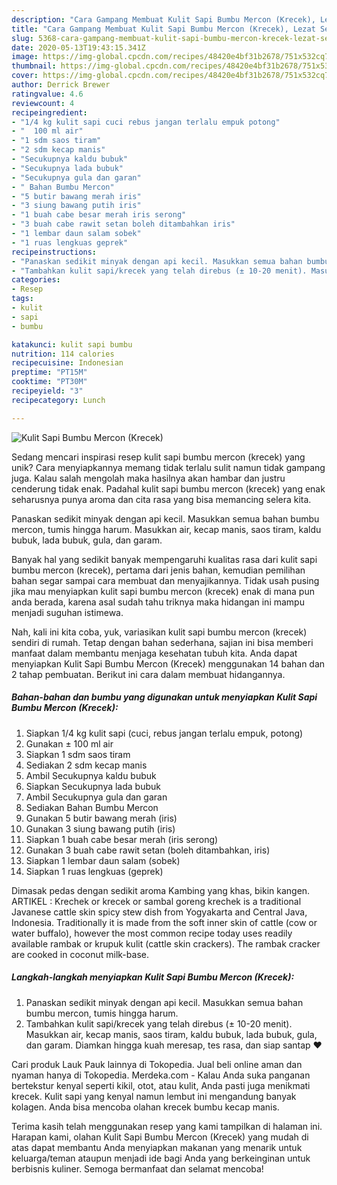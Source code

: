 ```yaml
---
description: "Cara Gampang Membuat Kulit Sapi Bumbu Mercon (Krecek), Lezat Sekali"
title: "Cara Gampang Membuat Kulit Sapi Bumbu Mercon (Krecek), Lezat Sekali"
slug: 5368-cara-gampang-membuat-kulit-sapi-bumbu-mercon-krecek-lezat-sekali
date: 2020-05-13T19:43:15.341Z
image: https://img-global.cpcdn.com/recipes/48420e4bf31b2678/751x532cq70/kulit-sapi-bumbu-mercon-krecek-foto-resep-utama.jpg
thumbnail: https://img-global.cpcdn.com/recipes/48420e4bf31b2678/751x532cq70/kulit-sapi-bumbu-mercon-krecek-foto-resep-utama.jpg
cover: https://img-global.cpcdn.com/recipes/48420e4bf31b2678/751x532cq70/kulit-sapi-bumbu-mercon-krecek-foto-resep-utama.jpg
author: Derrick Brewer
ratingvalue: 4.6
reviewcount: 4
recipeingredient:
- "1/4 kg kulit sapi cuci rebus jangan terlalu empuk potong"
- "  100 ml air"
- "1 sdm saos tiram"
- "2 sdm kecap manis"
- "Secukupnya kaldu bubuk"
- "Secukupnya lada bubuk"
- "Secukupnya gula dan garan"
- " Bahan Bumbu Mercon"
- "5 butir bawang merah iris"
- "3 siung bawang putih iris"
- "1 buah cabe besar merah iris serong"
- "3 buah cabe rawit setan boleh ditambahkan iris"
- "1 lembar daun salam sobek"
- "1 ruas lengkuas geprek"
recipeinstructions:
- "Panaskan sedikit minyak dengan api kecil. Masukkan semua bahan bumbu mercon, tumis hingga harum."
- "Tambahkan kulit sapi/krecek yang telah direbus (± 10-20 menit). Masukkan air, kecap manis, saos tiram, kaldu bubuk, lada bubuk, gula, dan garam. Diamkan hingga kuah meresap, tes rasa, dan siap santap ❤"
categories:
- Resep
tags:
- kulit
- sapi
- bumbu

katakunci: kulit sapi bumbu 
nutrition: 114 calories
recipecuisine: Indonesian
preptime: "PT15M"
cooktime: "PT30M"
recipeyield: "3"
recipecategory: Lunch

---
```



![Kulit Sapi Bumbu Mercon (Krecek)](https://img-global.cpcdn.com/recipes/48420e4bf31b2678/751x532cq70/kulit-sapi-bumbu-mercon-krecek-foto-resep-utama.jpg)

Sedang mencari inspirasi resep kulit sapi bumbu mercon (krecek) yang unik? Cara menyiapkannya memang tidak terlalu sulit namun tidak gampang juga. Kalau salah mengolah maka hasilnya akan hambar dan justru cenderung tidak enak. Padahal kulit sapi bumbu mercon (krecek) yang enak seharusnya punya aroma dan cita rasa yang bisa memancing selera kita.

Panaskan sedikit minyak dengan api kecil. Masukkan semua bahan bumbu mercon, tumis hingga harum. Masukkan air, kecap manis, saos tiram, kaldu bubuk, lada bubuk, gula, dan garam.

Banyak hal yang sedikit banyak mempengaruhi kualitas rasa dari kulit sapi bumbu mercon (krecek), pertama dari jenis bahan, kemudian pemilihan bahan segar sampai cara membuat dan menyajikannya. Tidak usah pusing jika mau menyiapkan kulit sapi bumbu mercon (krecek) enak di mana pun anda berada, karena asal sudah tahu triknya maka hidangan ini mampu menjadi suguhan istimewa.


Nah, kali ini kita coba, yuk, variasikan kulit sapi bumbu mercon (krecek) sendiri di rumah. Tetap dengan bahan sederhana, sajian ini bisa memberi manfaat dalam membantu menjaga kesehatan tubuh kita. Anda dapat menyiapkan Kulit Sapi Bumbu Mercon (Krecek) menggunakan 14 bahan dan 2 tahap pembuatan. Berikut ini cara dalam membuat hidangannya.

<!--inarticleads1-->

##### Bahan-bahan dan bumbu yang digunakan untuk menyiapkan Kulit Sapi Bumbu Mercon (Krecek):

1. Siapkan 1/4 kg kulit sapi (cuci, rebus jangan terlalu empuk, potong)
1. Gunakan  ± 100 ml air
1. Siapkan 1 sdm saos tiram
1. Sediakan 2 sdm kecap manis
1. Ambil Secukupnya kaldu bubuk
1. Siapkan Secukupnya lada bubuk
1. Ambil Secukupnya gula dan garan
1. Sediakan  Bahan Bumbu Mercon
1. Gunakan 5 butir bawang merah (iris)
1. Gunakan 3 siung bawang putih (iris)
1. Siapkan 1 buah cabe besar merah (iris serong)
1. Gunakan 3 buah cabe rawit setan (boleh ditambahkan, iris)
1. Siapkan 1 lembar daun salam (sobek)
1. Siapkan 1 ruas lengkuas (geprek)


Dimasak pedas dengan sedikit aroma Kambing yang khas, bikin kangen. ARTIKEL : Krechek or krecek or sambal goreng krechek is a traditional Javanese cattle skin spicy stew dish from Yogyakarta and Central Java, Indonesia. Traditionally it is made from the soft inner skin of cattle (cow or water buffalo), however the most common recipe today uses readily available rambak or krupuk kulit (cattle skin crackers). The rambak cracker are cooked in coconut milk-base. 

<!--inarticleads2-->

##### Langkah-langkah menyiapkan Kulit Sapi Bumbu Mercon (Krecek):

1. Panaskan sedikit minyak dengan api kecil. Masukkan semua bahan bumbu mercon, tumis hingga harum.
1. Tambahkan kulit sapi/krecek yang telah direbus (± 10-20 menit). Masukkan air, kecap manis, saos tiram, kaldu bubuk, lada bubuk, gula, dan garam. Diamkan hingga kuah meresap, tes rasa, dan siap santap ❤


Cari produk Lauk Pauk lainnya di Tokopedia. Jual beli online aman dan nyaman hanya di Tokopedia. Merdeka.com - Kalau Anda suka panganan bertekstur kenyal seperti kikil, otot, atau kulit, Anda pasti juga menikmati krecek. Kulit sapi yang kenyal namun lembut ini mengandung banyak kolagen. Anda bisa mencoba olahan krecek bumbu kecap manis. 

Terima kasih telah menggunakan resep yang kami tampilkan di halaman ini. Harapan kami, olahan Kulit Sapi Bumbu Mercon (Krecek) yang mudah di atas dapat membantu Anda menyiapkan makanan yang menarik untuk keluarga/teman ataupun menjadi ide bagi Anda yang berkeinginan untuk berbisnis kuliner. Semoga bermanfaat dan selamat mencoba!
